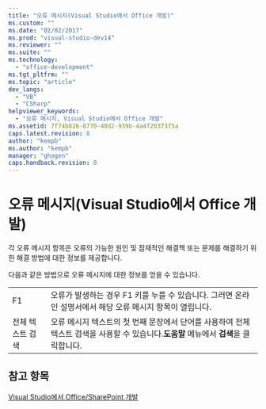```yaml
---
title: "오류 메시지(Visual Studio에서 Office 개발)"
ms.custom: ""
ms.date: "02/02/2017"
ms.prod: "visual-studio-dev14"
ms.reviewer: ""
ms.suite: ""
ms.technology: 
  - "office-development"
ms.tgt_pltfrm: ""
ms.topic: "article"
dev_langs: 
  - "VB"
  - "CSharp"
helpviewer_keywords: 
  - "오류 메시지, Visual Studio에서 Office 개발"
ms.assetid: 7f74b826-8770-40d2-939b-4a4f20373f5a
caps.latest.revision: 8
author: "kempb"
ms.author: "kempb"
manager: "ghogen"
caps.handback.revision: 8
---
```

# 오류 메시지(Visual Studio에서 Office 개발)
  각 오류 메시지 항목은 오류의 가능한 원인 및 잠재적인 해결책 또는 문제를 해결하기 위한 해결 방법에 대한 정보를 제공합니다.  
  
 다음과 같은 방법으로 오류 메시지에 대한 정보를 얻을 수 있습니다.  
  
|||  
|-|-|  
|F1|오류가 발생하는 경우 F1 키를 누를 수 있습니다. 그러면 온라인 설명서에서 해당 오류 메시지 항목이 열립니다.|  
|전체 텍스트 검색|오류 메시지 텍스트의 첫 번째 문장에서 단어를 사용하여 전체 텍스트 검색을 사용할 수 있습니다.**도움말** 메뉴에서 **검색**을 클릭합니다.|  
  
## 참고 항목  
 [Visual Studio에서 Office&#47;SharePoint 개발](../vsto/office-and-sharepoint-development-in-visual-studio.md)  
  
  